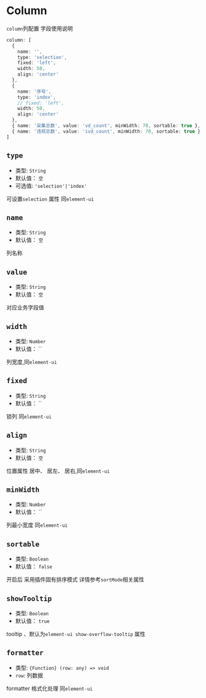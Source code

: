 # Column

`column`列配置 字段使用说明

```ts
column: [
  {
    name: '',
    type: 'selection',
    fixed: 'left',
    width: 50,
    align: 'center'
  },
  {
    name: '序号',
    type: 'index',
    // fixed: 'left',
    width: 50,
    align: 'center'
  },
  { name: '采集总数', value: 'vd_count', minWidth: 70, sortable: true },
  { name: '违规总数', value: 'ivd_count', minWidth: 70, sortable: true }
]
```

## `type`

- 类型: `String`
- 默认值： `空`
- 可选值: `'selection'|'index'`

可设置`selection` 属性 同`element-ui`

## `name`

- 类型: `String`
- 默认值： `空`

列名称

## `value`

- 类型: `String`
- 默认值： `空`

对应业务字段值

## `width`

- 类型: `Number`
- 默认值： ``

列宽度,同`element-ui`

## `fixed`

- 类型: `String`
- 默认值： ``

锁列 同`element-ui`

## `align`

- 类型: `String`
- 默认值： `空`

位置属性 居中、 居左、 居右,同`element-ui`

## `minWidth`

- 类型: `Number`
- 默认值： ``

列最小宽度 同`element-ui`

## `sortable`

- 类型: `Boolean`
- 默认值： `false`

开启后 采用插件固有排序模式 详情参考`sortMode`相关属性

## `showTooltip`

- 类型: `Boolean`
- 默认值： `true`

tooltip 、默认为`element-ui show-overflow-tooltip` 属性

## `formatter`

- 类型: `{Function} (row: any) => void`
- `row`: 列数据

formatter 格式化处理 同`element-ui`
